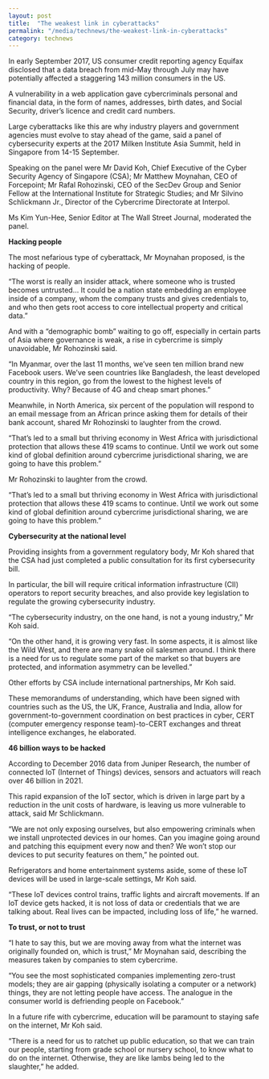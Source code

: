 ```yaml
---
layout: post
title:  "The weakest link in cyberattacks"
permalink: "/media/technews/the-weakest-link-in-cyberattacks"
category: technews
---
```


In early September 2017, US consumer credit reporting agency Equifax disclosed that a data breach from mid-May through July may have potentially affected a staggering 143 million consumers in the US.

A vulnerability in a web application gave cybercriminals personal and financial data, in the form of names, addresses, birth dates, and Social Security, driver’s licence and credit card numbers.

Large cyberattacks like this are why industry players and government agencies must evolve to stay ahead of the game, said a panel of cybersecurity experts at the 2017 Milken Institute Asia Summit, held in Singapore from 14-15 September.

Speaking on the panel were Mr David Koh, Chief Executive of the Cyber Security Agency of Singapore (CSA); Mr Matthew Moynahan, CEO of Forcepoint; Mr Rafal Rohozinski, CEO of the SecDev Group and Senior Fellow at the International Institute for Strategic Studies; and Mr Silvino Schlickmann Jr., Director of the Cybercrime Directorate at Interpol.

Ms Kim Yun-Hee, Senior Editor at The Wall Street Journal, moderated the panel.


**Hacking people**

The most nefarious type of cyberattack, Mr Moynahan proposed, is the hacking of people.

“The worst is really an insider attack, where someone who is trusted becomes untrusted… It could be a nation state embedding an employee inside of a company, whom the company trusts and gives credentials to, and who then gets root access to core intellectual property and critical data.”

And with a “demographic bomb” waiting to go off, especially in certain parts of Asia where governance is weak, a rise in cybercrime is simply unavoidable, Mr Rohozinski said.

“In Myanmar, over the last 11 months, we’ve seen ten million brand new Facebook users. We’ve seen countries like Bangladesh, the least developed country in this region, go from the lowest to the highest levels of productivity. Why? Because of 4G and cheap smart phones.”

Meanwhile, in North America, six percent of the population will respond to an email message from an African prince asking them for details of their bank account, shared Mr Rohozinski to laughter from the crowd.

“That’s led to a small but thriving economy in West Africa with jurisdictional protection that allows these 419 scams to continue. Until we work out some kind of global definition around cybercrime jurisdictional sharing, we are going to have this problem.”

Mr Rohozinski to laughter from the crowd.

“That’s led to a small but thriving economy in West Africa with jurisdictional protection that allows these 419 scams to continue. Until we work out some kind of global definition around cybercrime jurisdictional sharing, we are going to have this problem.”


**Cybersecurity at the national level**

Providing insights from a government regulatory body, Mr Koh shared that the CSA had just completed a public consultation for its first cybersecurity bill.

In particular, the bill will require critical information infrastructure (CII) operators to report security breaches, and also provide key legislation to regulate the growing cybersecurity industry.

“The cybersecurity industry, on the one hand, is not a young industry,” Mr Koh said.

“On the other hand, it is growing very fast. In some aspects, it is almost like the Wild West, and there are many snake oil salesmen around. I think there is a need for us to regulate some part of the market so that buyers are protected, and information asymmetry can be levelled.”

Other efforts by CSA include international partnerships, Mr Koh said.

These memorandums of understanding, which have been signed with countries such as the US, the UK, France, Australia and India, allow for government-to-government coordination on best practices in cyber, CERT (computer emergency response team)-to-CERT exchanges and threat intelligence exchanges, he elaborated.


**46 billion ways to be hacked**

According to December 2016 data from Juniper Research, the number of connected IoT (Internet of Things) devices, sensors and actuators will reach over 46 billion in 2021.

This rapid expansion of the IoT sector, which is driven in large part by a reduction in the unit costs of hardware, is leaving us more vulnerable to attack, said Mr Schlickmann.

“We are not only exposing ourselves, but also empowering criminals when we install unprotected devices in our homes. Can you imagine going around and patching this equipment every now and then? We won’t stop our devices to put security features on them,” he pointed out.

Refrigerators and home entertainment systems aside, some of these IoT devices will be used in large-scale settings, Mr Koh said.

“These IoT devices control trains, traffic lights and aircraft movements. If an IoT device gets hacked, it is not loss of data or credentials that we are talking about. Real lives can be impacted, including loss of life,” he warned. 

**To trust, or not to trust**

“I hate to say this, but we are moving away from what the internet was originally founded on, which is trust,” Mr Moynahan said, describing the measures taken by companies to stem cybercrime. 

“You see the most sophisticated companies implementing zero-trust models; they are air gapping (physically isolating a computer or a network) things, they are not letting people have access. The analogue in the consumer world is defriending people on Facebook.”

In a future rife with cybercrime, education will be paramount to staying safe on the internet, Mr Koh said.

“There is a need for us to ratchet up public education, so that we can train our people, starting from grade school or nursery school, to know what to do on the internet. Otherwise, they are like lambs being led to the slaughter,” he added.
